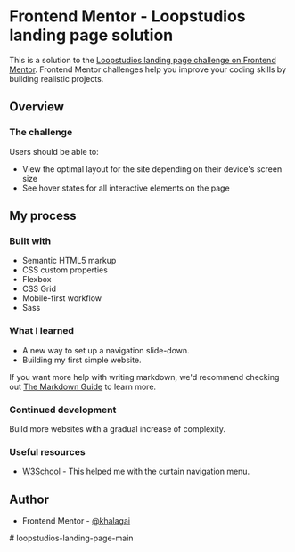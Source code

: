 # Frontend Mentor - Loopstudios landing page solution

This is a solution to the [Loopstudios landing page challenge on Frontend Mentor](https://www.frontendmentor.io/challenges/loopstudios-landing-page-N88J5Onjw). Frontend Mentor challenges help you improve your coding skills by building realistic projects. 


## Overview

### The challenge

Users should be able to:

- View the optimal layout for the site depending on their device's screen size
- See hover states for all interactive elements on the page

## My process

### Built with

- Semantic HTML5 markup
- CSS custom properties
- Flexbox
- CSS Grid
- Mobile-first workflow
- Sass

### What I learned

- A new way to set up a navigation slide-down.
- Building my first simple website.

If you want more help with writing markdown, we'd recommend checking out [The Markdown Guide](https://www.markdownguide.org/) to learn more.

### Continued development

Build more websites with a gradual increase of complexity.

### Useful resources

- [W3School](https://www.w3schools.com) - This helped me with the curtain navigation menu.

## Author

- Frontend Mentor - [@khalagai](https://www.frontendmentor.io/profile/khalagai)


#   l o o p s t u d i o s - l a n d i n g - p a g e - m a i n  
 